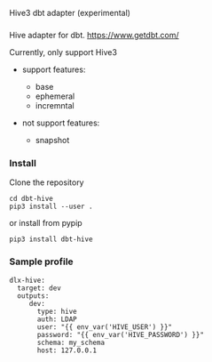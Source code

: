 Hive3 dbt adapter (experimental)

### 
Hive adapter for dbt. https://www.getdbt.com/

Currently, only support Hive3

- support features:
   - base
   - ephemeral
   - incremntal

- not support features:
   - snapshot

### Install
Clone the repository
```
cd dbt-hive
pip3 install --user .
```
or install from pypip
```
pip3 install dbt-hive
```

### Sample profile
```
dlx-hive:
  target: dev
  outputs:
     dev:
       type: hive
       auth: LDAP
       user: "{{ env_var('HIVE_USER') }}"
       password: "{{ env_var('HIVE_PASSWORD') }}"
       schema: my_schema
       host: 127.0.0.1
```
